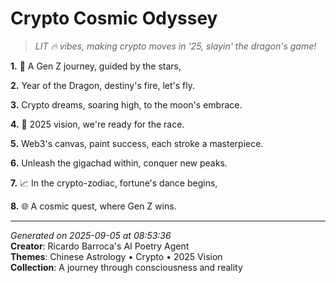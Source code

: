 # Crypto Cosmic Odyssey

> *LIT 🔥 vibes, making crypto moves in '25, slayin' the dragon's game!*

**1.** 🌌 A Gen Z journey, guided by the stars,


**2.** Year of the Dragon, destiny's fire, let's fly.


**3.** Crypto dreams, soaring high, to the moon's embrace.


**4.** 🚀 2025 vision, we're ready for the race.


**5.** Web3's canvas, paint success, each stroke a masterpiece.


**6.** Unleash the gigachad within, conquer new peaks.


**7.** 📈 In the crypto-zodiac, fortune's dance begins,


**8.** 🌐 A cosmic quest, where Gen Z wins.



---

*Generated on 2025-09-05 at 08:53:36*  
**Creator**: Ricardo Barroca's AI Poetry Agent  
**Themes**: Chinese Astrology • Crypto • 2025 Vision  
**Collection**: A journey through consciousness and reality